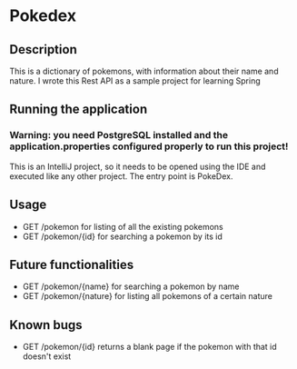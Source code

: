 # Pokedex

## Description

This is a dictionary of pokemons, with information about their name and nature.
I wrote this Rest API as a sample project for learning Spring

## Running the application

### Warning: you need PostgreSQL installed and the application.properties configured properly to run this project! 

This is an IntelliJ project, so it needs to be opened using the IDE and executed like any other project.
The entry point is PokeDex.

## Usage

- GET /pokemon for listing of all the existing pokemons
- GET /pokemon/{id} for searching a pokemon by its id

## Future functionalities

- GET /pokemon/{name} for searching a pokemon by name
- GET /pokemon/{nature} for listing all pokemons of a certain nature

## Known bugs

- GET /pokemon/{id} returns a blank page if the pokemon with that id doesn't exist